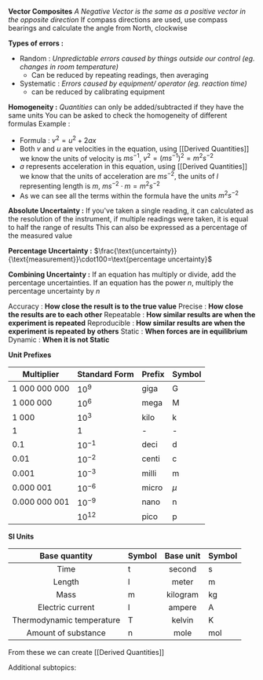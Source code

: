 **Vector Composites**
*A Negative Vector is the same as a positive vector in the opposite direction*
If compass directions are used, use compass bearings and calculate the angle from North, clockwise

**Types of errors :**
- Random : *Unpredictable errors caused by things outside our control (eg. changes in room temperature)*
	- Can be reduced by repeating readings, then averaging
- Systematic : *Errors caused by equipment/ operator (eg. reaction time)*
	- can be reduced by calibrating equipment

**Homogeneity :**
*Quantities* can only be added/subtracted if they have the same units 
You can be asked to check the homogeneity of different formulas
Example :
- Formula : $v^2=u^2+2ax$
- Both $v$ and $u$ are velocities in the equation, using [[Derived Quantities]] we know the units of velocity is $ms^{-1}$, $v^{2}= (ms^{-1})^2=m^2s^{-2}$
- $a$ represents acceleration in this equation, using [[Derived Quantities]]  we know that the units of acceleration are $ms^{-2}$, the units of $l$ representing length is $m$, $ms^{-2} \cdot m=m^2s^{-2}$
- As we can see all the terms within the formula have the units $m^2s^{-2}$

**Absolute Uncertainty :**
If you've taken a single reading, it can calculated as the resolution of the instrument, if multiple readings were taken, it is equal to half the range of results 
This can also be expressed as a percentage of the measured value

**Percentage Uncertainty :**
$\frac{\text{uncertainty}}{\text{measurement}}\cdot100=\text{percentage uncertainty}$

**Combining Uncertainty :**
If an equation has multiply or divide, add the percentage uncertainties.
If an equation has the power $n$, multiply the percentage uncertainty by $n$

Accuracy : **How close the result is to the true value**
Precise : **How close the results are to each other**
Repeatable : **How similar results are when the experiment is repeated**
Reproducible : **How similar results are when the experiment is repeated by others**
Static : **When forces are in equilibrium**
Dynamic : **When it is not Static**

**Unit Prefixes**

| Multiplier | Standard Form | Prefix | Symbol |
| ---- | ---- | ---- | ---- |
| 1 000 000 000 | $10^9$ | giga | G |
| 1 000 000 | $10^6$ | mega | M |
| 1 000 | $10^3$ | kilo | k |
| 1 | $1$ | - | - |
| 0.1 | $10^{-1}$ | deci | d |
| 0.01 | $10^{-2}$ | centi | c |
| 0.001 | $10^{-3}$ | milli | m |
| 0.000 001 | $10^{-6}$ | micro | $\mu$ |
| 0.000 000 001 | $10^{-9}$ | nano | n |
|  | $10^{12}$ | pico | p |

**SI Units**

|       Base quantity        	| Symbol 	|  Base unit  	| Symbol 	|
|:--------------------------:	|--------	|:-----------:	|--------	|
|            Time            	| t      	| second      	| s      	|
|           Length           	| l      	| meter       	| m      	|
|            Mass            	| m      	| kilogram    	| kg     	|
|      Electric current      	| l      	| ampere      	| A      	|
| Thermodynamic temperature  	| T      	| kelvin      	| K      	|
|    Amount of substance     	| n      	| mole        	| mol    	|
From these we can create [[Derived Quantities]]

Additional subtopics:
```folder-index-content
```